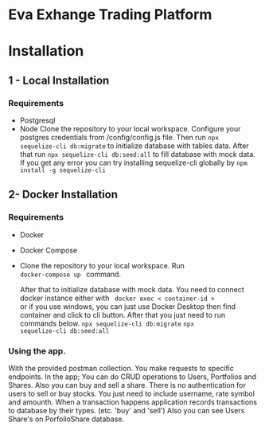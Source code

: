 # Eva Exhange Trading Platform

# Installation

## 1 - Local Installation

### Requirements

- Postgresql
- Node
  Clone the repository to your local workspace.
  Configure your postgres credentials from /config/config.js file.
  Then run <code>npx sequelize-cli db:migrate</code> to initialize database with tables data.
  After that run <code>npx sequelize-cli db:seed:all</code> to fill database with mock data.
  If you get any error you can try installing sequelize-cli globally by <code>npm install -g sequelize-cli </code>

## 2- Docker Installation

### Requirements

- Docker
- Docker Compose
- Clone the repository to your local workspace.
  Run <code> docker-compose up </code> command.

  After that to initialize database with mock data.
  You need to connect docker instance either with
  <code> docker exec < container-id > </code> or if you use windows,
  you can just use Docker Desktop then find container and click to cli button.
  After that you just need to run commands below.
  <code>npx sequelize-cli db:migrate</code>
  <code>npx sequelize-cli db:seed:all</code>

### Using the app.

With the provided postman collection. You make requests to specific endpoints.
In the app;
You can do CRUD operations to Users, Portfolios and Shares.
Also you can buy and sell a share.
There is no authentication for users to sell or buy stocks. You just need to include username, rate symbol and amounth.
When a transaction happens application records transactions to database by their types. (etc. 'buy' and 'sell')
Also you can see Users Share's on PorfolioShare database.
